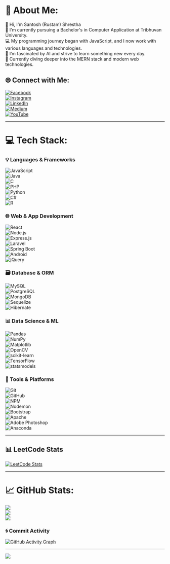 # 💫 About Me:
👋 Hi, I'm Santosh (Rustam) Shrestha  
🌱 I'm currently pursuing a Bachelor's in Computer Application at Tribhuvan University.  
💻 My programming journey began with JavaScript, and I now work with various languages and technologies.  
🤖 I’m fascinated by AI and strive to learn something new every day.  
🚀 Currently diving deeper into the MERN stack and modern web technologies.

## 🌐 Connect with Me:
[![Facebook](https://img.shields.io/badge/Facebook-%231877F2.svg?logo=Facebook&logoColor=white)](https://facebook.com/rustamshrestha4)  
[![Instagram](https://img.shields.io/badge/Instagram-%23E4405F.svg?logo=Instagram&logoColor=white)](https://instagram.com/rustam_x_phantom)  
[![LinkedIn](https://img.shields.io/badge/LinkedIn-%230077B5.svg?logo=linkedin&logoColor=white)](https://linkedin.com/in/santoshshrestha4)  
[![Medium](https://img.shields.io/badge/Medium-12100E?logo=medium&logoColor=white)](https://medium.com/@@shrestharama65)  
[![YouTube](https://img.shields.io/badge/YouTube-%23FF0000.svg?logo=YouTube&logoColor=white)](https://youtube.com/@@rustamshrestha4)

---

# 💻 Tech Stack:

### 💡 Languages & Frameworks
![JavaScript](https://img.shields.io/badge/javascript-%23323330.svg?style=for-the-badge&logo=javascript&logoColor=%23F7DF1E)  
![Java](https://img.shields.io/badge/java-%23ED8B00.svg?style=for-the-badge&logo=openjdk&logoColor=white)  
![C](https://img.shields.io/badge/c-%2300599C.svg?style=for-the-badge&logo=c&logoColor=white)  
![PHP](https://img.shields.io/badge/php-%23777BB4.svg?style=for-the-badge&logo=php&logoColor=white)  
![Python](https://img.shields.io/badge/python-3670A0?style=for-the-badge&logo=python&logoColor=ffdd54)  
![C#](https://img.shields.io/badge/c%23-%23239120.svg?style=for-the-badge&logo=csharp&logoColor=white)  
![R](https://img.shields.io/badge/r-%23276DC3.svg?style=for-the-badge&logo=r&logoColor=white)

### 🌐 Web & App Development
![React](https://img.shields.io/badge/react-%2320232a.svg?style=for-the-badge&logo=react&logoColor=%2361DAFB)  
![Node.js](https://img.shields.io/badge/node.js-6DA55F?style=for-the-badge&logo=node.js&logoColor=white)  
![Express.js](https://img.shields.io/badge/express.js-%23404d59.svg?style=for-the-badge&logo=express&logoColor=%2361DAFB)  
![Laravel](https://img.shields.io/badge/laravel-%23FF2D20.svg?style=for-the-badge&logo=laravel&logoColor=white)  
![Spring Boot](https://img.shields.io/badge/spring%20boot-%236DB33F.svg?style=for-the-badge&logo=spring-boot&logoColor=white)  
![Android](https://img.shields.io/badge/android-%233DDC84.svg?style=for-the-badge&logo=android&logoColor=white)  
![jQuery](https://img.shields.io/badge/jquery-%230769AD.svg?style=for-the-badge&logo=jquery&logoColor=white)

### 🗃️ Database & ORM
![MySQL](https://img.shields.io/badge/mysql-4479A1.svg?style=for-the-badge&logo=mysql&logoColor=white)  
![PostgreSQL](https://img.shields.io/badge/postgresql-%23336791.svg?style=for-the-badge&logo=postgresql&logoColor=white)  
![MongoDB](https://img.shields.io/badge/MongoDB-%234ea94b.svg?style=for-the-badge&logo=mongodb&logoColor=white)  
![Sequelize](https://img.shields.io/badge/Sequelize-52B0E7?style=for-the-badge&logo=Sequelize&logoColor=white)  
![Hibernate](https://img.shields.io/badge/Hibernate-%233DB33F.svg?style=for-the-badge&logo=hibernate&logoColor=white)

### 📊 Data Science & ML
![Pandas](https://img.shields.io/badge/pandas-%23150458.svg?style=for-the-badge&logo=pandas&logoColor=white)  
![NumPy](https://img.shields.io/badge/numpy-%23013243.svg?style=for-the-badge&logo=numpy&logoColor=white)  
![Matplotlib](https://img.shields.io/badge/Matplotlib-%23ffffff.svg?style=for-the-badge&logo=Matplotlib&logoColor=black)  
![OpenCV](https://img.shields.io/badge/OpenCV-%23white.svg?style=for-the-badge&logo=opencv&logoColor=white)  
![scikit-learn](https://img.shields.io/badge/scikit--learn-%23F7931E.svg?style=for-the-badge&logo=scikit-learn&logoColor=white)  
![TensorFlow](https://img.shields.io/badge/TensorFlow-%23FF6F00.svg?style=for-the-badge&logo=TensorFlow&logoColor=white)  
![statsmodels](https://img.shields.io/badge/statsmodels-%23007ACC.svg?style=for-the-badge&logo=python&logoColor=white)

### 🧰 Tools & Platforms
![Git](https://img.shields.io/badge/git-%23F05033.svg?style=for-the-badge&logo=git&logoColor=white)  
![GitHub](https://img.shields.io/badge/github-%23121011.svg?style=for-the-badge&logo=github&logoColor=white)  
![NPM](https://img.shields.io/badge/NPM-%23CB3837.svg?style=for-the-badge&logo=npm&logoColor=white)  
![Nodemon](https://img.shields.io/badge/NODEMON-%23323330.svg?style=for-the-badge&logo=nodemon&logoColor=%BBDEAD)  
![Bootstrap](https://img.shields.io/badge/bootstrap-%238511FA.svg?style=for-the-badge&logo=bootstrap&logoColor=white)  
![Apache](https://img.shields.io/badge/apache-%23D42029.svg?style=for-the-badge&logo=apache&logoColor=white)  
![Adobe Photoshop](https://img.shields.io/badge/adobe%20photoshop-%2331A8FF.svg?style=for-the-badge&logo=adobe%20photoshop&logoColor=white)  
![Anaconda](https://img.shields.io/badge/Anaconda-%2344A833.svg?style=for-the-badge&logo=anaconda&logoColor=white)

---
## 📊 LeetCode Stats

[![LeetCode Stats](https://leetcard.jacoblin.cool/rustam-shrestha?theme=dark&font=monospace&border=true)](https://leetcode.com/u/rustam-shrestha/)


---

# 📈 GitHub Stats:

![](https://github-readme-stats.vercel.app/api?username=Rustam-Shrestha&theme=dark&hide_border=false&include_all_commits=true&count_private=true)  
![](https://github-readme-streak-stats.herokuapp.com/?user=Rustam-Shrestha&theme=dark&hide_border=false)  
![](https://github-readme-stats.vercel.app/api/top-langs/?username=Rustam-Shrestha&theme=dark&hide_border=false&layout=compact)

### 🌀 Commit Activity
[![GitHub Activity Graph](https://github-readme-activity-graph.vercel.app/graph?username=Rustam-Shrestha&theme=react-dark&hide_border=true)](https://github.com/Rustam-Shrestha)

---

[![](https://visitcount.itsvg.in/api?id=Rustam-Shrestha&icon=0&color=0)](https://visitcount.itsvg.in)

<!-- With great dedication comes the great achivement -->
